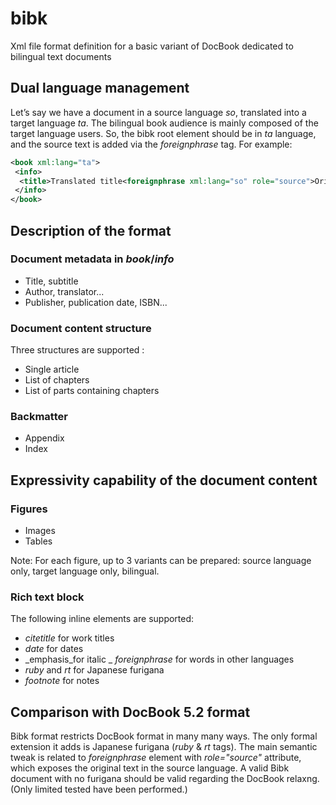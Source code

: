 # bibk
Xml file format definition for a basic variant of DocBook dedicated to bilingual text documents

## Dual language management
Let’s say we have a document in a source language _so_, translated into a target language _ta_. The bilingual book audience is mainly composed of the target language users. So, the bibk root element should be in _ta_ language, and the source text is added via the _foreignphrase_ tag. For example:
```xml
<book xml:lang="ta">
 <info>
  <title>Translated title<foreignphrase xml:lang="so" role="source">Original title</foreignphrase></title>
 </info>
</book>
```

## Description of the format
### Document metadata in _book_/_info_
- Title, subtitle
- Author, translator...
- Publisher, publication date, ISBN...

### Document content structure
Three structures are supported :
- Single article
- List of chapters
- List of parts containing chapters

### Backmatter
- Appendix
- Index

## Expressivity capability of the document content
### Figures
 - Images
 - Tables

Note: For each figure, up to 3 variants can be prepared: source language only, target language only, bilingual.
### Rich text block
The following inline elements are supported:
- _citetitle_ for work titles
- _date_ for dates
- _emphasis_for italic
_ _foreignphrase_ for words in other languages
- _ruby_ and _rt_ for Japanese furigana
- _footnote_ for notes

## Comparison with DocBook 5.2 format
Bibk format restricts DocBook format in many many ways. The only formal extension it adds is Japanese furigana (_ruby_ & _rt_ tags). The main semantic tweak is related to _foreignphrase_ element with _role="source"_ attribute, which exposes the original text in the source language.
A valid Bibk document with no furigana should be valid regarding the DocBook relaxng. (Only limited tested have been performed.)
